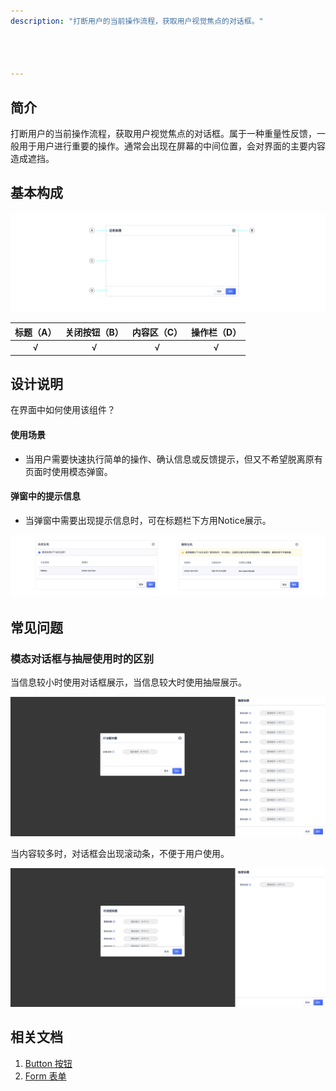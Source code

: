 ```yaml
---
description: "打断用户的当前操作流程，获取用户视觉焦点的对话框。"




---
```


<!--副标题具体写法见源代码模式-->

## 简介

打断用户的当前操作流程，获取用户视觉焦点的对话框。属于一种重量性反馈，一般用于用户进行重要的操作。通常会出现在屏幕的中间位置，会对界面的主要内容造成遮挡。



## 基本构成

![Basic composition](../../../images/Modal/001.png)

| 标题（A） | 关闭按钮（B） | 内容区（C） | 操作栏（D） |
| :-------: | :-----------: | :---------: | :---------: |
|     √     |       √       |      √      |      √      |





## 设计说明

在界面中如何使用该组件？

#### 使用场景    

- 当用户需要快速执行简单的操作、确认信息或反馈提示，但又不希望脱离原有页面时使用模态弹窗。

  

#### 弹窗中的提示信息    

- 当弹窗中需要出现提示信息时，可在标题栏下方用Notice展示。

![001](../../../images/Modal/002.png)



## 常见问题


### 模态对话框与抽屉使用时的区别



<div class="u-md-flex-without-bg">
   <div class="u-md-mr24">
      <p><i class="u-md-suggested"></i>当信息较小时使用对话框展示，当信息较大时使用抽屉展示。</p>
      <img src="../../../images/Modal/003.png" alt="image alt" title="desc" />
   </div>
   <div>
      <p><i class="u-md-not-suggested"></i>当内容较多时，对话框会出现滚动条，不便于用户使用。</p>
      <img src="../../../images/Modal/004.png" alt="image alt" title="desc" />
   </div>
</div>



<!--

## 主题

| 内容 | 值           | 默认值  |
| :--- | :----------- | :------ |
| icon | icon/nothing | nothing |
| icon | icon/nothing | nothing |

-->

## 相关文档

1. [Button 按钮](https://www.ucloud.cn)
2. [Form 表单](https://www.ucloud.cn)



